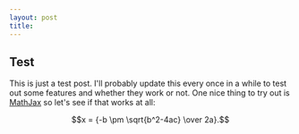```yaml
---
layout: post
title: 
---
```


## Test

This is just a test post. I'll probably update this every once in a while to test out some features and whether they work or not. One nice thing to try out is [MathJax](https://www.mathjax.org/) so let's see if that works at all:

$$x = {-b \pm \sqrt{b^2-4ac} \over 2a}.$$
